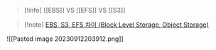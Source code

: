 
>[!info] [[EBS]] VS [[EFS]] VS [[S3]]


>[!note] [EBS, S3, EFS 차이 (Block Level Storage, Object Storage)](https://bosungtea9416.tistory.com/entry/AWS-EBS-S3-EFS-%EC%B0%A8%EC%9D%B4-Block-Level-Storage-Object-Storage)

![[Pasted image 20230912203912.png]]
